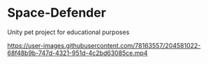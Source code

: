 # Space-Defender
Unity pet project for educational purposes


https://user-images.githubusercontent.com/78163557/204581022-68f48b9b-747d-4321-951d-4c2bd63085ce.mp4

